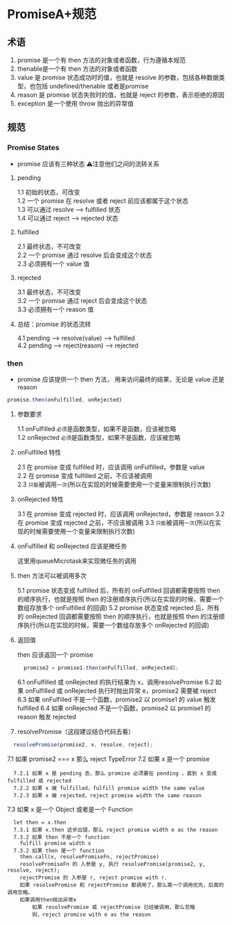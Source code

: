 # PromiseA+规范

## 术语

1. promise 是一个有 then 方法的对象或者函数，行为遵循本规范
2. thenable是一个有 then 方法的对象或者函数
3. value 是 promise 状态成功时的值，也就是 resolve 的参数，包括各种数据类型，也包括 undefined/thenable 或者是promise
4. reason 是 promise 状态失败时的值，也就是 reject 的参数，表示拒绝的原因
5. exception 是一个使用 throw 抛出的异常值

## 规范

### Promise States

- promise 应该有三种状态 ⚠️注意他们之间的流转关系

1. pending  

    1.1 初始的状态，可改变  
    1.2 一个 promise 在 resolve 或者 reject 前应该都属于这个状态  
    1.3 可以通过 resolve --> fulfilled 状态  
    1.4 可以通过 reject --> rejected 状态  

2. fulfilled

    2.1 最终状态，不可改变  
    2.2 一个 promise 通过 resolve 后会变成这个状态  
    2.3 必须拥有一个 value 值  

3. rejected
  
    3.1 最终状态，不可改变  
    3.2 一个 promise 通过 reject 后会变成这个状态  
    3.3 必须拥有一个 reason 值  

4. 总结：promise 的状态流转

    4.1 pending --> resolve(value) --> fulfilled  
    4.2 pending --> reject(reason) --> rejected  

### then

- promise 应该提供一个 then 方法， 用来访问最终的结果，无论是 value 还是 reason

```js
promise.then(onFulfilled, onRejected)
```

1. 参数要求

    1.1 onFulfilled `必须`是函数类型，如果不是函数，应该被忽略  
    1.2 onRejected `必须`是函数类型，如果不是函数，应该被忽略  

2. onFulfilled 特性

    2.1 在 promise 变成 fulfilled 时，应该调用 onFulfilled，参数是 value  
    2.2 在 promise 变成 fulfilled 之前，不应该被调用  
    2.3 `只能`被调用`一次`(所以在实现的时候需要使用一个变量来限制执行次数)  

3. onRejected 特性

    3.1 在 promise 变成 rejected 时，应该调用 onRejected，参数是 reason
    3.2 在 promise 变成 rejected 之前，不应该被调用
    3.3 `只能`被调用`一次`(所以在实现的时候需要使用一个变量来限制执行次数)

4. onFulfilled 和 onRejected 应该是微任务

    这里用queueMicrotask来实现微任务的调用

5. then 方法可以被调用多次

    5.1 promise 状态变成 fulfilled 后，所有的 onFulfilled 回调都需要按照 then 的顺序执行，也就是按照 then 的注册顺序执行(所以在实现的时候，需要一个数组存放多个 onFulfilled 的回调)
    5.2 promise 状态变成 rejected 后，所有的 onRejected 回调都需要按照 then 的顺序执行，也就是按照 then 的注册顺序执行(所以在实现的时候，需要一个数组存放多个 onRejected 的回调)

6. 返回值

    then 应该返回一个 promise

    ```js
      promise2 = promise1.then(onFulfilled, onRejected);
    ```

    6.1 onFulfilled 或 onRejected 的执行结果为 x，调用resolvePromise
    6.2 如果 onFulfilled 或 onRejected 执行时抛出异常 e，promise2 需要被 reject
    6.3 如果 onFulfilled 不是一个函数，promise2 以 promise1 的 value 触发 fulfilled
    6.4 如果 onRejected 不是一个函数，promise2 以 promise1 的 reason 触发 rejected

7. resolvePromise（这段建议结合代码去看）

  ```js
    resolvePromise(promise2, x, resolve, reject);
  ```

  7.1 如果 promise2 === x 那么 reject TypeError
  7.2 如果 x 是一个 promise

      7.2.1 如果 x 是 pending 态，那么 promise 必须要在 pending ，直到 x 变成 fulfilled 或 rejected
      7.2.2 如果 x 被 fulfilled，fulfill promise width the same value
      7.2.3 如果 x 被 rejected，reject promise width the same reason

  7.3 如果 x 是一个 Object 或者是一个 Function

      let then = x.then
      7.3.1 如果 x.then 这步出错，那么 reject promise width e as the reason
      7.3.2 如果 then 不是一个 function
        fulfill promise width x
      7.3.2 如果 then 是一个 function
        then.call(x, resolvePromiseFn, rejectPromise)
        resolvePromiseFn 的 入参是 y, 执行 resolvePromise(promise2, y, resolve, reject);
        rejectPromise 的 入参是 r, reject promise with r.
        如果 resolvePromise 和 rejectPromise 都调用了，那么第一个调用优先，后面的调用忽略。
        如果调用then抛出异常e 
            如果 resolvePromise 或 rejectPromise 已经被调用，那么忽略
            则，reject promise with e as the reason
